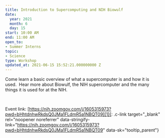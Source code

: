 ```yaml
---
title: Introduction to Supercomputing and NIH Biowulf
date:
  year: 2021
  month: 6
  day: 15
start: 10:00 AM
end: 11:00 AM
open_to:
- Summer Interns
topic:
- Science
type: Workshop
updated_at: 2021-06-15 15:52:21.000000000 Z
---
```

Come learn a basic overview of what a supercomputer is and how it is
used.  Hear more about Biowulf, the NIH supercomputer and the many
things it is used for at the NIH.

 

Event
link: [https://nih.zoomgov.com/j/1605315973?pwd=bHhtdnhwRkdsQ0JMa1FLdmR5a1NBQT09][1]{:
.c-link target="_blank" rel="noopener noreferrer"
data-stringify-link="https://nih.zoomgov.com/j/1605315973?pwd=bHhtdnhwRkdsQ0JMa1FLdmR5a1NBQT09"
data-sk="tooltip_parent"}



[1]: https://nih.zoomgov.com/j/1605315973?pwd=bHhtdnhwRkdsQ0JMa1FLdmR5a1NBQT09
